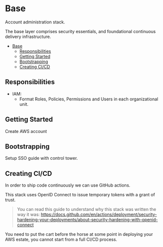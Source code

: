 # Base

Account administration stack.

The base layer comprises security essentials, and foundational continuous delivery infrastructure.

- [Base](#base)
  - [Responsibilities](#responsibilities)
  - [Getting Started](#getting-started)
  - [Bootstrapping](#bootstrapping)
  - [Creating CI/CD](#creating-cicd)

## Responsibilities

- IAM:
  - Format Roles, Policies, Permissions and Users in each organizational unit.

## Getting Started

Create AWS account

## Bootstrapping

Setup SSO guide with control tower.

## Creating CI/CD

In order to ship code continuously we can use GitHub actions.

This stack uses OpenID Connect to issue temporary tokens with a grant of trust.

>You can read this guide to understand why this stack was written the way it was: https://docs.github.com/en/actions/deployment/security-hardening-your-deployments/about-security-hardening-with-openid-connect

You need to put the cart before the horse at some point in deploying your AWS estate, you cannot start from a full CI/CD process.



